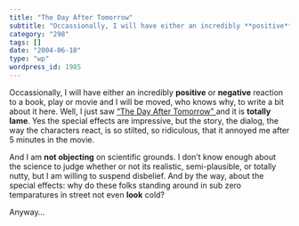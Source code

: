 ```yaml
---
title: "The Day After Tomorrow"
subtitle: "Occassionally, I will have either an incredibly **positive** or **negative** reaction to a book, pla..."
category: "298"
tags: []
date: "2004-06-10"
type: "wp"
wordpress_id: 1985
---
```

Occassionally, I will have either an incredibly **positive** or **negative** reaction to a book, play or movie and I will be moved, who knows why, to write a bit about it here. Well, I just saw [“The Day After Tomorrow” ](http://www.apple.com/trailers/fox/dayaftertomorrow/)and it is **totally lame**. Yes the special effects are impressive, but the story, the dialog, the way the characters react, is so stilted, so ridiculous, that it annoyed me after 5 minutes in the movie. 

And I am **not objecting** on scientific grounds. I don’t know enough about the science to judge whether or not its realistic, semi-plausible, or totally nutty, but I am willing to suspend disbelief. And by the way, about the special effects: why do these folks standing around in sub zero temparatures in street not even **look** cold?

Anyway…